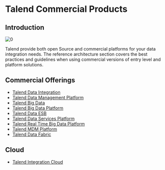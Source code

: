 # Talend Commercial Products

## Introduction

![[0]][0]

Talend provide both open Source and commercial platforms for your data integration needs. The reference architecture section covers the best practices and guidelines when using commercial versions of entry level and platform solutions.

## Commercial Offerings

- [Talend Data Integration][talend-data-integration]
- [Talend Data Management Platform][talend-data-management-platform]
- [Talend Big Data][talend-big-data]
- [Talend Big Data Platform][talend-big-data-platform]
- [Talend Data ESB][talend-esb]
- [Talend Data Services Platform][talend-data-services-platform]
- [Talend Real Time Big Data Platform][talend-real-time-big-data-platform]
- [Talend MDM Platform][talend-mdm-platform]
- [Talend Data Fabric][talend-data-fabric]

 ## Cloud

 - [Talend Integration Cloud][talend-cloud]

<!-- links -->
[talend-big-data-platform]: ./commercial/platform/talend-big-data-platform/index.md
[talend-big-data]: ./commercial/entry/talend-big-data/index.md
[talend-data-fabric]: ./commercial/platform/talend-data-fabric/index.md
[talend-data-integration]: ./commercial/entry/talend-data-integration/index.md
[talend-data-management-platform]: ./commercial/platform/talend-data-management-platform/index.md
[talend-data-services-platform]: ./commercial/platform/talend-data-services-platform/index.md
[talend-esb]: ./commercial/entry/talend-esb/index.md
[talend-mdm-platform]: ./commercial/platform/talend-mdm-platform/index.md
[talend-real-time-big-data-platform]: ./commercial/platform/talend-real-time-big-data-platform/index.md

[talend-cloud]: ./commercial/talend-cloud/integration-cloud/index.md

<!-- links -->
[0]: ./../resources/images/fabric/fabric.png  "Talend Data Fabric"
